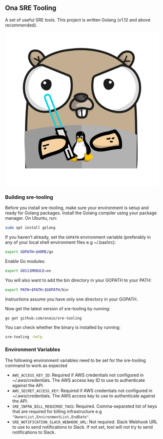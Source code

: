 ## Ona SRE Tooling

A set of useful SRE tools. This project is written Golang (v1.12 and above recommended).

![Linux Gopher](./assets/gopher.png)

### Building sre-tooling

Before you install sre-tooling, make sure your environment is setup and ready for Golang packages. Install the Golang compiler using your package manager. On Ubuntu, run:

```sh
sudo apt install golang
```

If you haven't already, set the `GOPATH` environment variable (preferably in any of your local shell environment files e.g ~/.bashrc):

```sh
export GOPATH=$HOME/go
```

Enable Go modules:

```sh
export GO111MODULE=on
```

You will also want to add the bin directory in your GOPATH to your PATH:

```sh
export PATH=$PATH:$GOPATH/bin
```

Instructions assume you have only one directory in your GOPATH.

Now get the latest version of sre-tooling by running:

```sh
go get github.com/onaio/sre-tooling
```

You can check whether the binary is installed by running:

```sh
sre-tooling -help
```

### Environment Variables

The following environment variables need to be set for the sre-tooling command to work as expected

- `AWS_ACCESS_KEY_ID`: Required if AWS credentials not configured in ~/.aws/credentials. The AWS access key ID to use to authenticate against the API.
- `AWS_SECRET_ACCESS_KEY`: Required if AWS credentials not configured in ~/.aws/credentials. The AWS access key to use to authenticate against the API.
- `SRE_INFRA_BILL_REQUIRED_TAGS`: Required. Comma-separated list of keys that are required for billing infrastructure e.g `"OwnerList,EnvironmentList,EndDate"`.
- `SRE_NOTIFICATION_SLACK_WEBHOOK_URL`: Not required. Slack Webhook URL to use to send notifications to Slack. If not set, tool will not try to send notifications to Slack.
